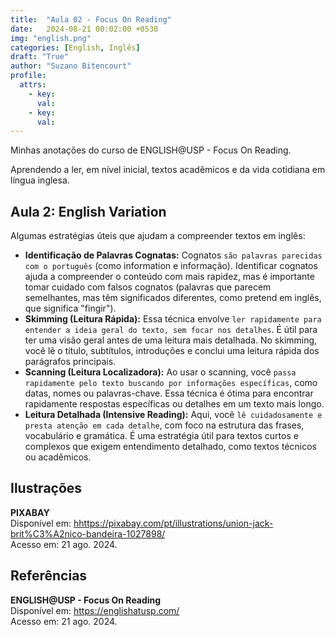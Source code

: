 ```yaml
---
title:  "Aula 02 - Focus On Reading"
date:   2024-08-21 00:02:00 +0530
img: "english.png"
categories: [English, Inglês]
draft: "True"
author: "Suzano Bitencourt"
profile:
  attrs:
    - key: 
      val: 
    - key: 
      val: 
---
```


Minhas anotações do curso de ENGLISH@USP - Focus On Reading.

<!--more-->

Aprendendo a ler, em nível inicial, textos acadêmicos e da vida cotidiana em língua inglesa.

## Aula 2: English Variation

Algumas estratégias úteis que ajudam a compreender textos em inglês:

- **Identificação de Palavras Cognatas:** Cognatos `são palavras parecidas com o português` (como information e informação). Identificar cognatos ajuda a compreender o conteúdo com mais rapidez, mas é importante tomar cuidado com falsos cognatos (palavras que parecem semelhantes, mas têm significados diferentes, como pretend em inglês, que significa "fingir").
- **Skimming (Leitura Rápida):** Essa técnica envolve `ler rapidamente para entender a ideia geral do texto, sem focar nos detalhes`. É útil para ter uma visão geral antes de uma leitura mais detalhada. No skimming, você lê o título, subtítulos, introduções e conclui uma leitura rápida dos parágrafos principais.
- **Scanning (Leitura Localizadora):** Ao usar o scanning, você `passa rapidamente pelo texto buscando por informações específicas`, como datas, nomes ou palavras-chave. Essa técnica é ótima para encontrar rapidamente respostas específicas ou detalhes em um texto mais longo.
- **Leitura Detalhada (Intensive Reading):** Aqui, você `lê cuidadosamente e presta atenção em cada detalhe`, com foco na estrutura das frases, vocabulário e gramática. É uma estratégia útil para textos curtos e complexos que exigem entendimento detalhado, como textos técnicos ou acadêmicos.

## Ilustrações

**PIXABAY**  
Disponível em: <hhttps://pixabay.com/pt/illustrations/union-jack-brit%C3%A2nico-bandeira-1027898/>  
Acesso em: 21 ago. 2024.

## Referências

**ENGLISH@USP - Focus On Reading**  
Disponível em: <https://englishatusp.com/>  
Acesso em: 21 ago. 2024.
